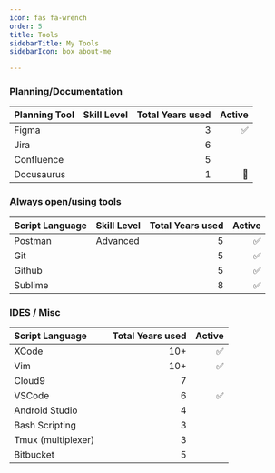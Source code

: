 ```yaml
---
icon: fas fa-wrench
order: 5
title: Tools
sidebarTitle: My Tools
sidebarIcon: box about-me

---
```



### Planning/Documentation

| Planning Tool  | Skill Level      | Total Years used | Active |
| :----------------- | :--------------- | ------: |------: |
| Figma |  |   3 | ✅ |
| Jira |  |   6 |  |
| Confluence | | 5 |  |
| Docusaurus | | 1 | 📖 |

### Always open/using tools

| Script Language  | Skill Level      | Total Years used | Active |
| :----------------- | :--------------- | ------: |------: |
| Postman         | Advanced     | 5 | ✅ |
| Git |  |   5 | ✅ |
| Github |  |   5 | ✅ |
| Sublime |  |   8 | ✅ |


### IDES / Misc

| Script Language  |       | Total Years used | Active |
| :----------------- | :--------------- | ------: |------: |
| XCode |  |   10+ | ✅ |
| Vim  |  |   10+ | ✅ |
| Cloud9 |  |   7 |  |
| VSCode |  | 6 | ✅ |
| Android Studio |  |   4 | |
| Bash Scripting |  |   3 |  |
| Tmux (multiplexer) |  |   3 |  |
| Bitbucket | | 5 |  |

